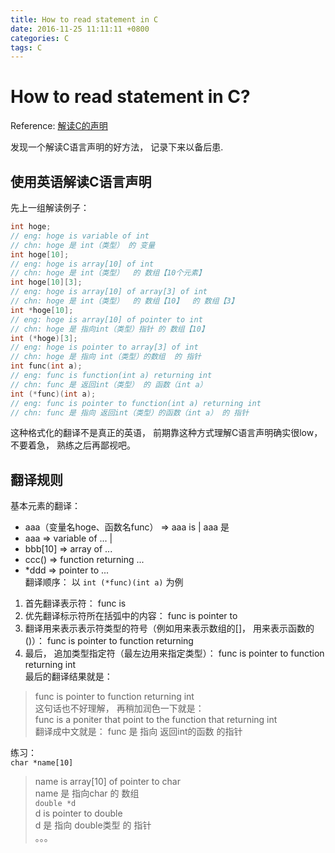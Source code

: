 ```yaml
---
title: How to read statement in C
date: 2016-11-25 11:11:11 +0800
categories: C
tags: C
---
```


# How to read statement in C?

Reference: [解读C的声明](http://avnpc.com/pages/c-pointer)

发现一个解读C语言声明的好方法， 记录下来以备后患.  
## 使用英语解读C语言声明  
先上一组解读例子：  
``` c
int hoge;
// eng: hoge is variable of int
// chn: hoge 是 int（类型） 的 变量
int hoge[10];
// eng: hoge is array[10] of int
// chn: hoge 是 int（类型）  的 数组【10个元素】
int hoge[10][3];
// eng: hoge is array[10] of array[3] of int
// chn: hoge 是 int（类型）  的 数组【10】  的 数组【3】
int *hoge[10];
// eng: hoge is array[10] of pointer to int
// chn: hoge 是 指向int（类型）指针 的 数组【10】
int (*hoge)[3];
// eng: hoge is pointer to array[3] of int
// chn: hoge 是 指向 int（类型）的数组  的 指针
int func(int a);
// eng: func is function(int a) returning int
// chn: func 是 返回int（类型） 的 函数（int a）
int (*func)(int a);
// eng: func is pointer to function(int a) returning int
// chn: func 是 指向 返回int（类型）的函数（int a） 的 指针
```
这种格式化的翻译不是真正的英语， 前期靠这种方式理解C语言声明确实很low， 不要着急， 熟练之后再鄙视吧。

## 翻译规则
基本元素的翻译：  
+ aaa（变量名hoge、函数名func）      => aaa is  | aaa 是  
+ aaa                           => variable of ...  | 
+ bbb[10]                       => array of ...  
+ ccc()                         => function returning ...  
+ *ddd                          => pointer to ...  
翻译顺序：
以 `int (*func)(int a)` 为例  
1. 首先翻译表示符： func is  
2. 优先翻译标示符所在括弧中的内容： func is pointer to  
3. 翻译用来表示表示符类型的符号（例如用来表示数组的[]， 用来表示函数的()）： func is pointer to function returning  
4. 最后， 追加类型指定符（最左边用来指定类型）： func is pointer to function returning int  
最后的翻译结果就是：  
> func is pointer to function returning int  
这句话也不好理解， 再稍加润色一下就是：  
> func is a poniter that point to the function that returning int  
翻译成中文就是：
> func 是 指向 返回int的函数 的指针  

练习：  
`char *name[10]`  
> name is array[10] of pointer to char  
> name 是 指向char 的 数组  
`double *d`  
> d is pointer to double  
> d 是 指向 double类型 的 指针  
。。。

